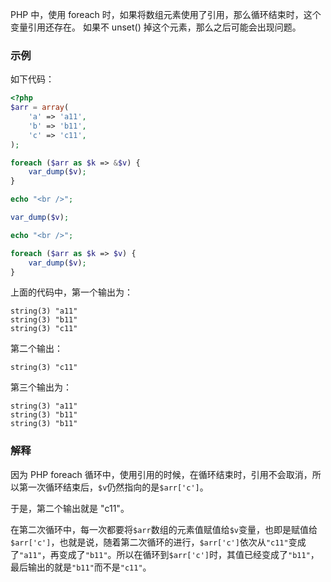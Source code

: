 
PHP 中，使用 foreach 时，如果将数组元素使用了引用，那么循环结束时，这个变量引用还存在。
如果不 unset() 掉这个元素，那么之后可能会出现问题。

### 示例

如下代码：

```php
<?php
$arr = array(
    'a' => 'a11',
    'b' => 'b11',
    'c' => 'c11',
);

foreach ($arr as $k => &$v) {
    var_dump($v);
}

echo "<br />";

var_dump($v);

echo "<br />";

foreach ($arr as $k => $v) {
    var_dump($v);
}
```

上面的代码中，第一个输出为：

```
string(3) "a11"
string(3) "b11"
string(3) "c11"
```

第二个输出：

```
string(3) "c11"
```

第三个输出为：

```
string(3) "a11"
string(3) "b11"
string(3) "b11"
```

### 解释

因为 PHP foreach 循环中，使用引用的时候，在循环结束时，引用不会取消，所以第一次循环结束后，`$v`仍然指向的是`$arr['c']`。

于是，第二个输出就是 "c11"。

在第二次循环中，每一次都要将`$arr`数组的元素值赋值给`$v`变量，也即是赋值给`$arr['c']`，也就是说，随着第二次循环的进行，`$arr['c']`依次从`"c11"`变成了`"a11"`，再变成了`"b11"`。所以在循环到`$arr['c']`时，其值已经变成了`"b11"`，最后输出的就是`"b11"`而不是`"c11"`。



